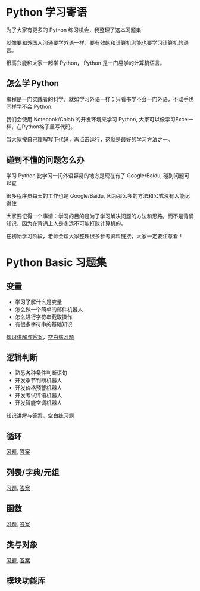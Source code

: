

# Python 学习寄语

为了大家有更多的 Python 练习机会，我整理了这本习题集

就像要和外国人沟通要学外语一样，要有效的和计算机沟能也要学习计算机的语言。

很高兴能和大家一起学 Python， Python 是一门易学的计算机语言。

## 怎么学 Python

编程是一门实践者的科学，就如学习外语一样；只看书学不会一门外语，不动手也同样学不会 Python.

我们会使用 Notebook/Colab 的开发环境来学习 Python, 大家可以像学习Excel一样，在Python格子里写代码。

当大家按自己理解写下代码，再点击运行，这就是最好的学习方法之一。

## 碰到不懂的问题怎么办

学习 Python 比学习一问外语容易的地方是现在有了 Google/Baidu, 碰到问题可以查

很多程序员每天的工作也是 Google/Baidu, 因为那么多的方法和公式没有人能记得住

大家要记得一个事情：学习的目的是为了学习解决问题的方法和思路，而不是背诵知识，因为在背诵上人是永远不可能打败计算机的。

在初始学习阶段，老师会帮大家整理很多参考资料链接，大家一定要注意看！

# Python Basic 习题集

## 变量

* 学习了解什么是变量
* 怎么做一个简单的邮件机器人
* 怎么进行字符串截取操作
* 有很多字符串的基础知识

[知识讲解与答案](01-variable/answer-questions.ipynb)，[空白练习题](01-variable/questions.ipynb)

## 逻辑判断

* 熟悉各种条件判断语句
* 开发季节判断机器人
* 开发价格预警机器人
* 开发考试评语机器人
* 开发智能空调机器人

[知识讲解与答案](02-logic/answer-questions.ipynb)，[空白练习题](02-logic/questions.ipynb)


## 循环

[习题](03-loop/questions.ipynb), [答案](03-loop/answer-questions.ipynb)

## 列表/字典/元组

[习题](04-list-dict/questions.ipynb), [答案](04-list-dict/answer-questions.ipynb)

## 函数

[习题](05-function/questions.ipynb), [答案](05-function/answer-questions.ipynb)

## 类与对象

[习题](06-class-object/questions.ipynb), [答案](06-class-object/answer-questions.ipynb)


## 模块功能库


